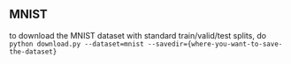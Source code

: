 

## MNIST
to download the MNIST dataset with standard train/valid/test splits, do `python download.py --dataset=mnist --savedir={where-you-want-to-save-the-dataset}`
